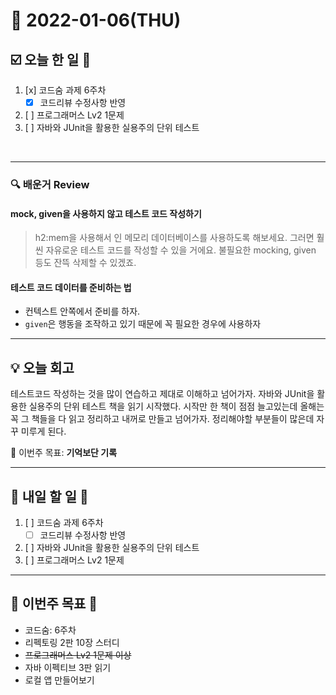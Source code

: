 # 📆 2022-01-06(THU)
## ☑️ 오늘 한 일 📑
1. [x] 코드숨 과제 6주차
   - [x] 코드리뷰 수정사항 반영
2. [ ] 프로그래머스 Lv2 1문제 
3. [ ] 자바와 JUnit을 활용한 실용주의 단위 테스트
<br>

***

### 🔍️ 배운거 Review
####  mock, given을 사용하지 않고 테스트 코드 작성하기
>h2:mem을 사용해서 인 메모리 데이터베이스를 사용하도록 해보세요. 그러면 훨씬 자유로운 테스트 코드를 작성할 수 있을 거에요. 불필요한 mocking, given 등도 잔뜩 삭제할 수 있겠죠.

#### 테스트 코드 데이터를 준비하는 법
- 컨텍스트 안쪽에서 준비를 하자. 
- `given`은 행동을 조작하고 있기 때문에 꼭 필요한 경우에 사용하자 

***
## 💡  오늘  회고 

테스트코드 작성하는 것을 많이 연습하고 제대로 이해하고 넘어가자. 자바와 JUnit을 활용한 실용주의 단위 테스트 책을 읽기 시작했다. 
시작만 한 책이 점점 늘고있는데 올해는 꼭 그 책들을 다 읽고 정리하고 내꺼로 만들고 넘어가자. 정리해야할 부분들이 많은데 자꾸 미루게 된다.


🎯 이번주 목표: **기억보단 기록** 

***

## 🎯 내일 할 일 🎯
1. [ ] 코드숨 과제 6주차
   - [ ] 코드리뷰 수정사항 반영
2. [ ] 자바와 JUnit을 활용한 실용주의 단위 테스트
3. [ ] 프로그래머스 Lv2 1문제 

***

## 🏁 이번주 목표 🏁
- 코드숨: 6주차
- 리펙토링 2판 10장 스터디
- ~~프로그래머스 Lv2 1문제 이상~~
- 자바 이펙티브 3판 읽기 
- 로컬 앱 만들어보기 
